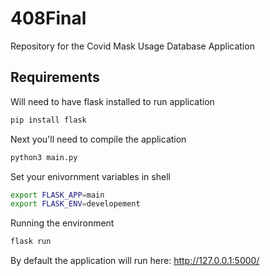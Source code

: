 # 408Final
Repository for the Covid Mask Usage Database Application

## Requirements
Will need to have flask installed to run application

```bash
pip install flask
```

Next you'll need to compile the application

```bash
python3 main.py
```

Set your enivornment variables in shell

```bash
export FLASK_APP=main
export FLASK_ENV=developement
```

Running the environment

```bash
flask run
```

By default the application will run here: http://127.0.0.1:5000/

